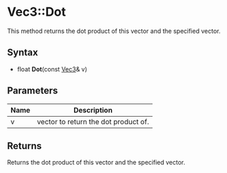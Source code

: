 # Vec3::Dot #
This method returns the dot product of this vector and the specified vector.

## Syntax ##
- float **Dot**(const [Vec3](CPP_Vec3.md)& v)

## Parameters ##
| Name | Description |
|-|-|
|v|vector to return the dot product of.|

## Returns ##
Returns the dot product of this vector and the specified vector.
